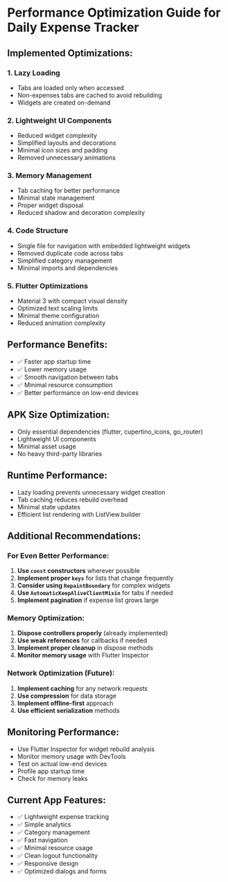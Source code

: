 # Performance Optimization Guide for Daily Expense Tracker

## Implemented Optimizations:

### 1. **Lazy Loading**
- Tabs are loaded only when accessed
- Non-expenses tabs are cached to avoid rebuilding
- Widgets are created on-demand

### 2. **Lightweight UI Components**
- Reduced widget complexity
- Simplified layouts and decorations
- Minimal icon sizes and padding
- Removed unnecessary animations

### 3. **Memory Management**
- Tab caching for better performance
- Minimal state management
- Proper widget disposal
- Reduced shadow and decoration complexity

### 4. **Code Structure**
- Single file for navigation with embedded lightweight widgets
- Removed duplicate code across tabs
- Simplified category management
- Minimal imports and dependencies

### 5. **Flutter Optimizations**
- Material 3 with compact visual density
- Optimized text scaling limits
- Minimal theme configuration
- Reduced animation complexity

## Performance Benefits:
- ✅ Faster app startup time
- ✅ Lower memory usage
- ✅ Smooth navigation between tabs
- ✅ Minimal resource consumption
- ✅ Better performance on low-end devices

## APK Size Optimization:
- Only essential dependencies (flutter, cupertino_icons, go_router)
- Lightweight UI components
- Minimal asset usage
- No heavy third-party libraries

## Runtime Performance:
- Lazy loading prevents unnecessary widget creation
- Tab caching reduces rebuild overhead
- Minimal state updates
- Efficient list rendering with ListView.builder

## Additional Recommendations:

### For Even Better Performance:
1. **Use `const` constructors** wherever possible
2. **Implement proper `keys`** for lists that change frequently
3. **Consider using `RepaintBoundary`** for complex widgets
4. **Use `AutomaticKeepAliveClientMixin`** for tabs if needed
5. **Implement pagination** if expense list grows large

### Memory Optimization:
1. **Dispose controllers properly** (already implemented)
2. **Use weak references** for callbacks if needed
3. **Implement proper cleanup** in dispose methods
4. **Monitor memory usage** with Flutter Inspector

### Network Optimization (Future):
1. **Implement caching** for any network requests
2. **Use compression** for data storage
3. **Implement offline-first** approach
4. **Use efficient serialization** methods

## Monitoring Performance:
- Use Flutter Inspector for widget rebuild analysis
- Monitor memory usage with DevTools
- Test on actual low-end devices
- Profile app startup time
- Check for memory leaks

## Current App Features:
- ✅ Lightweight expense tracking
- ✅ Simple analytics
- ✅ Category management  
- ✅ Fast navigation
- ✅ Minimal resource usage
- ✅ Clean logout functionality
- ✅ Responsive design
- ✅ Optimized dialogs and forms
